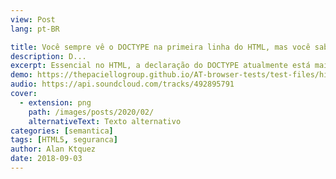 ```yaml
---
view: Post
lang: pt-BR

title: Você sempre vê o DOCTYPE na primeira linha do HTML, mas você sabe o por quê?
description: D...
excerpt: Essencial no HTML, a declaração do DOCTYPE atualmente está mais curta e simples, porém nem sempre foi assim. Vamos saber mais sobre o seu papel no HTML e a sua importância nos tempos de hoje.
demo: https://thepaciellogroup.github.io/AT-browser-tests/test-files/hidden-att.html
audio: https://api.soundcloud.com/tracks/492895791
cover: 
  - extension: png
    path: /images/posts/2020/02/
    alternativeText: Texto alternativo
categories: [semantica]
tags: [HTML5, seguranca]
author: Alan Ktquez
date: 2018-09-03
---
```

